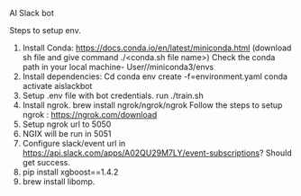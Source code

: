 AI Slack bot


Steps to setup env.
1. Install Conda:
https://docs.conda.io/en/latest/miniconda.html (download sh file and give command ./<conda.sh file name>)
Check the conda path in your local machine- User/<user name>/miniconda3/envs
2. Install dependencies:
 Cd <project folder>
 conda env create -f=environment.yaml
 conda activate aislackbot
3. Setup .env file with bot credentials.
     run ./train.sh
4. Install ngrok.
    brew install ngrok/ngrok/ngrok
    Follow the steps to setup ngrok : https://ngrok.com/download
5.  Setup ngrok url to 5050
6.  NGIX will be run in 5051
7.  Configure slack/event url in https://api.slack.com/apps/A02QU29M7LY/event-subscriptions?
Should get success.
8. pip install xgboost==1.4.2
9. brew install libomp.
